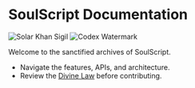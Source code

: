 # SoulScript Documentation

![Solar Khan Sigil](https://example.com/solar-khan-sigil.png)
![Codex Watermark](https://example.com/codex-watermark.png)

Welcome to the sanctified archives of SoulScript.

- Navigate the features, APIs, and architecture.
- Review the [Divine Law](divine-law.md) before contributing.

